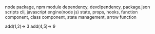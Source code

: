 node package, npm module
dependency, devdipendency,
package.json scripts
cli, javascript engine(node js)
state, props, hooks, function component, class component,
state management,
arrow function


add(1,2)-> 3
add(4,5)-> 9